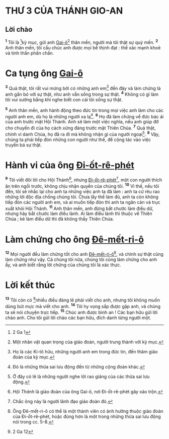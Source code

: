 # THƯ 3 CỦA THÁNH GIO-AN

## Lời chào

<sup><b>1</b></sup> Tôi là [^1@-34b9650f-f349-4e9b-ac9c-35527837cd3d]kỳ mục, gửi anh [Gai-ô]()[^1-34b9650f-f349-4e9b-ac9c-35527837cd3d] thân mến, người mà tôi thật sự quý mến. <sup><b>2</b></sup> Anh thân mến, tôi cầu chúc anh được mọi bề thịnh đạt : thể xác mạnh khoẻ và tinh thần phấn chấn.

# Ca tụng ông [Gai-ô]()

<sup><b>3</b></sup> Quả thật, tôi rất vui mừng bởi có những anh em[^2-34b9650f-f349-4e9b-ac9c-35527837cd3d] đến đây và làm chứng là anh gắn bó với sự thật, như anh vẫn sống trong sự thật. <sup><b>4</b></sup> Không có gì làm tôi vui sướng bằng khi nghe biết con cái tôi sống sự thật.

<sup><b>5</b></sup> Anh thân mến, anh hành động theo đức tin trong mọi việc anh làm cho các người anh em, dù họ là những người xa lạ[^3-34b9650f-f349-4e9b-ac9c-35527837cd3d]. <sup><b>6</b></sup> Họ đã làm chứng về đức bác ái của anh trước mặt Hội Thánh. Anh sẽ làm một việc nghĩa, nếu anh giúp đỡ cho chuyến đi của họ cách xứng đáng trước mặt Thiên Chúa. <sup><b>7</b></sup> Quả thật, chính vì danh Chúa, họ đã ra đi mà không nhận gì của người ngoại[^4-34b9650f-f349-4e9b-ac9c-35527837cd3d]. <sup><b>8</b></sup> Vậy, chúng ta phải tiếp đón những con người như thế, để cộng tác vào việc truyền bá sự thật.

# Hành vi của ông [Đi-ốt-rê-phét]()

<sup><b>9</b></sup> Tôi viết đôi lời cho Hội Thánh[^5-34b9650f-f349-4e9b-ac9c-35527837cd3d], nhưng [Đi-ốt-rê-phét]()[^6-34b9650f-f349-4e9b-ac9c-35527837cd3d], một con người thích ăn trên ngồi trước, không chịu nhận quyền của chúng tôi. <sup><b>10</b></sup> Vì thế, nếu tôi đến, tôi sẽ nhắc lại cho anh ta những việc anh ta đã làm : anh ta cứ rêu rao những lời độc địa chống chúng tôi. Chưa lấy thế làm đủ, anh ta còn không tiếp đón các người anh em, và ai muốn tiếp đón thì anh ta ngăn cản và trục xuất khỏi Hội Thánh. <sup><b>11</b></sup> Anh thân mến, anh đừng bắt chước làm điều dữ, nhưng hãy bắt chước làm điều lành. Ai làm điều lành thì thuộc về Thiên Chúa ; kẻ làm điều dữ thì đã không thấy Thiên Chúa.

# Làm chứng cho ông [Đê-mết-ri-ô]()

<sup><b>12</b></sup> Mọi người đều làm chứng tốt cho anh [Đê-mết-ri-ô]()[^7-34b9650f-f349-4e9b-ac9c-35527837cd3d], và chính sự thật cũng làm chứng như vậy. Cả chúng tôi nữa, chúng tôi cũng làm chứng cho anh ấy, và anh biết rằng lời chứng của chúng tôi là xác thực.

# Lời kết thúc

<sup><b>13</b></sup> Tôi còn có [^2@-34b9650f-f349-4e9b-ac9c-35527837cd3d]nhiều điều đáng lẽ phải viết cho anh, nhưng tôi không muốn dùng bút mực mà viết cho anh. <sup><b>14</b></sup> Tôi hy vọng sắp được gặp anh, và chúng ta sẽ nói chuyện trực tiếp. <sup><b>15</b></sup> Chúc anh được bình an ! Các bạn hữu gửi lời chào anh. Cho tôi gửi lời chào các bạn hữu, đích danh từng người một.

[^1-34b9650f-f349-4e9b-ac9c-35527837cd3d]: Một nhân vật quan trọng của giáo đoàn, người trung thành với kỳ mục.

[^2-34b9650f-f349-4e9b-ac9c-35527837cd3d]: Họ là các Ki-tô hữu, những người anh em trong đức tin, đến thăm giáo đoàn của kỳ mục.

[^3-34b9650f-f349-4e9b-ac9c-35527837cd3d]: Đó là những thừa sai lưu động đến từ những cộng đoàn khác.

[^4-34b9650f-f349-4e9b-ac9c-35527837cd3d]: Ở đây có lẽ là những người nghe lời rao giảng của các thừa sai lưu động.

[^5-34b9650f-f349-4e9b-ac9c-35527837cd3d]: _Hội Thánh_ là giáo đoàn của ông Gai-ô, nơi Đi-ốt-rê-phét gây xáo trộn.

[^6-34b9650f-f349-4e9b-ac9c-35527837cd3d]: Chắc ông này là người lãnh đạo giáo đoàn đó.

[^7-34b9650f-f349-4e9b-ac9c-35527837cd3d]: Ông Đê-mết-ri-ô có thể là một thành viên có ảnh hưởng thuộc giáo đoàn của Đi-ốt-rê-phét, hoặc đúng hơn là một trong những thừa sai lưu động nói trong cc. 5-8.

[^1@-34b9650f-f349-4e9b-ac9c-35527837cd3d]: 2 Ga 1

[^2@-34b9650f-f349-4e9b-ac9c-35527837cd3d]: 2 Ga 12
